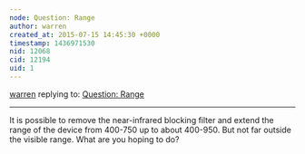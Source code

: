 ```yaml
---
node: Question: Range
author: warren
created_at: 2015-07-15 14:45:30 +0000
timestamp: 1436971530
nid: 12068
cid: 12194
uid: 1
---
```




[warren](../profile/warren) replying to: [Question: Range](../notes/Gasam/07-15-2015/question-range)

----
It is possible to remove the near-infrared blocking filter and extend the range of the device from 400-750 up to about 400-950. But not far outside the visible range. What are you hoping to do?